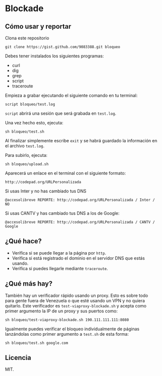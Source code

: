 # Blockade

## Cómo usar y reportar

Clona este repositorio

    git clone https://gist.github.com/9083388.git bloqueo

Debes tener instalados los siguientes programas:

-   curl
-   dig
-   grep
-   script
-   traceroute

Empieza a grabar ejecutando el siguiente comando en tu terminal:

    script bloqueo/test.log

`script` abrirá una sesión que será grabada en `test.log`.

Una vez hecho esto, ejecuta:

    sh bloqueo/test.sh

Al finalizar simplemente escribe `exit` y se habrá guardado la información en el archivo `test.log`.

Para subirlo, ejecuta:

    sh bloqueo/upload.sh

Aparecerá un enlace en el terminal con el siguiente formato:

    http://codepad.org/URLPersonalizada

Si usas Inter y no has cambiado tus DNS

    @accesolibreve REPORTE: http://codepad.org/URLPersonalizada / Inter / NO

Si usas CANTV y has cambiado tus DNS a los de Google:

    @accesolibreve REPORTE: http://codepad.org/URLPersonalizada / CANTV / Google

## ¿Qué hace?

+ Verifica si se puede llegar a la página por `http`.
+ Verifica si está registrado el dominio en el servidor DNS que estás usando.
+ Verifica si puedes llegarle mediante `traceroute`.

## ¿Qué más hay?

También hay un verificador rápido usando un proxy. Esto es sobre todo para gente fuera de Venezuela o que esté usando un VPN y no quiera quitarlo. Este verificador es `test-viaproxy-blockade.sh` y acepta como primer argumento la IP de un proxy y sus puertos como:

    sh bloqueo/test-viaproxy-blockade.sh 190.111.111.111:8080

Igualmente puedes verificar el bloqueo individualmente de páginas lanzándolas como primer argumento a `test.sh` de esta forma:

    sh bloqueo/test.sh google.com

## Licencia
MIT.
